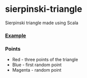 # sierpinski-triangle
Sierpinski triangle made using Scala

### [Example](https://raw.githubusercontent.com/deadblackclover/sierpinski-triangle/master/drawing.png)

### Points
* Red - three points of the triangle
* Blue - first random point
* Magenta - random point